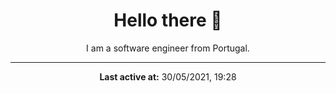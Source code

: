 <h1 align='center'>Hello there 👋</h1>
<p align='center'>I am a software engineer from Portugal.</p>

---
<p align='center'><strong>Last active at:</strong> 30/05/2021, 19:28</p>
